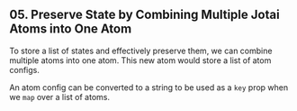 ## 05. Preserve State by Combining Multiple Jotai Atoms into One Atom

<TimeStamp start="0:14" end="0:24">

To store a list of states and effectively preserve them, we can combine multiple atoms into one atom. This new atom would store a list of atom configs.

</TimeStamp>

<TimeStamp start="1:12" end="1:20">

An atom config can be converted to a string to be used as a `key` prop when we `map` over a list of atoms.

</TimeStamp>
